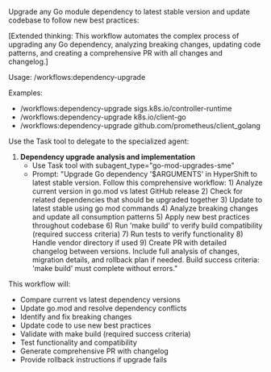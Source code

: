 Upgrade any Go module dependency to latest stable version and update codebase to follow new best practices:

[Extended thinking: This workflow automates the complex process of upgrading any Go dependency, analyzing breaking changes, updating code patterns, and creating a comprehensive PR with all changes and changelog.]

Usage: /workflows:dependency-upgrade <dependency-name>

Examples:
- /workflows:dependency-upgrade sigs.k8s.io/controller-runtime
- /workflows:dependency-upgrade k8s.io/client-go
- /workflows:dependency-upgrade github.com/prometheus/client_golang

Use the Task tool to delegate to the specialized agent:

1. **Dependency upgrade analysis and implementation**
   - Use Task tool with subagent_type="go-mod-upgrades-sme"
   - Prompt: "Upgrade Go dependency '$ARGUMENTS' in HyperShift to latest stable version. Follow this comprehensive workflow: 1) Analyze current version in go.mod vs latest GitHub release 2) Check for related dependencies that should be upgraded together 3) Update to latest stable using go mod commands 4) Analyze breaking changes and update all consumption patterns 5) Apply new best practices throughout codebase 6) Run 'make build' to verify build compatibility (required success criteria) 7) Run tests to verify functionality 8) Handle vendor directory if used 9) Create PR with detailed changelog between versions. Include full analysis of changes, migration details, and rollback plan if needed. Build success criteria: 'make build' must complete without errors."

This workflow will:
- Compare current vs latest dependency versions
- Update go.mod and resolve dependency conflicts
- Identify and fix breaking changes
- Update code to use new best practices
- Validate with make build (required success criteria)
- Test functionality and compatibility
- Generate comprehensive PR with changelog
- Provide rollback instructions if upgrade fails